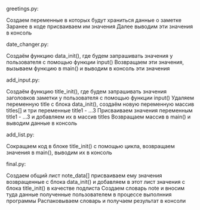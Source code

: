 greetings.py:

  Создаем переменные в которых будут храниться данные о заметке
  Заранее в коде присваиваем им значения
  Далее выводим эти значения в консоль

date_changer.py:
  
  Создаём функцию data_init(), где будем запрашивать значения у пользователя с помощью функции input()
  Возвращаем эти значения, вызываем функцию в main() и выводим в консоль эти значения

add_input.py:

  Создаём функцию title_init(), где будем запрашивать значения заголовков заметки у пользователя с помощью функции input()
  Удаляем переменную title с блока data_init(), создаём новую переменную массив titles[] и три переменные title1 - ...3
  Присваиваем значения переменным title1 - ...3 и добавляем их в массив titles
  Возвращаем массив в main() и выводим данные в консоль

add_list.py:

  Сокращаем код в блоке title_init() c помощью цикла, возвращаем значения в main(), выводим их в консоль

final.py:

  Создаем общий лист note_data[] присваиваем ему значения возвращенные с блока data_init() и добавляем в этот лист значения с блока title_init() в качестве подлиста
  Создаем словарь note и вносим туда данные полученные пользователем в процессе выполнния программы
  Распаковываем словарь и получаем результат в консоли
